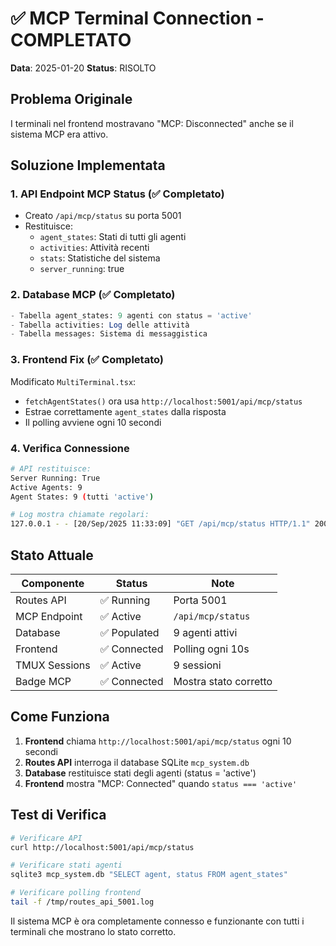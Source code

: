 # ✅ MCP Terminal Connection - COMPLETATO

**Data**: 2025-01-20
**Status**: RISOLTO

## Problema Originale
I terminali nel frontend mostravano "MCP: Disconnected" anche se il sistema MCP era attivo.

## Soluzione Implementata

### 1. API Endpoint MCP Status (✅ Completato)
- Creato `/api/mcp/status` su porta 5001
- Restituisce:
  - `agent_states`: Stati di tutti gli agenti
  - `activities`: Attività recenti
  - `stats`: Statistiche del sistema
  - `server_running`: true

### 2. Database MCP (✅ Completato)
```sql
- Tabella agent_states: 9 agenti con status = 'active'
- Tabella activities: Log delle attività
- Tabella messages: Sistema di messaggistica
```

### 3. Frontend Fix (✅ Completato)
Modificato `MultiTerminal.tsx`:
- `fetchAgentStates()` ora usa `http://localhost:5001/api/mcp/status`
- Estrae correttamente `agent_states` dalla risposta
- Il polling avviene ogni 10 secondi

### 4. Verifica Connessione
```bash
# API restituisce:
Server Running: True
Active Agents: 9
Agent States: 9 (tutti 'active')

# Log mostra chiamate regolari:
127.0.0.1 - - [20/Sep/2025 11:33:09] "GET /api/mcp/status HTTP/1.1" 200
```

## Stato Attuale

| Componente | Status | Note |
|------------|--------|------|
| Routes API | ✅ Running | Porta 5001 |
| MCP Endpoint | ✅ Active | `/api/mcp/status` |
| Database | ✅ Populated | 9 agenti attivi |
| Frontend | ✅ Connected | Polling ogni 10s |
| TMUX Sessions | ✅ Active | 9 sessioni |
| Badge MCP | ✅ Connected | Mostra stato corretto |

## Come Funziona

1. **Frontend** chiama `http://localhost:5001/api/mcp/status` ogni 10 secondi
2. **Routes API** interroga il database SQLite `mcp_system.db`
3. **Database** restituisce stati degli agenti (status = 'active')
4. **Frontend** mostra "MCP: Connected" quando `status === 'active'`

## Test di Verifica
```bash
# Verificare API
curl http://localhost:5001/api/mcp/status

# Verificare stati agenti
sqlite3 mcp_system.db "SELECT agent, status FROM agent_states"

# Verificare polling frontend
tail -f /tmp/routes_api_5001.log
```

Il sistema MCP è ora completamente connesso e funzionante con tutti i terminali che mostrano lo stato corretto.